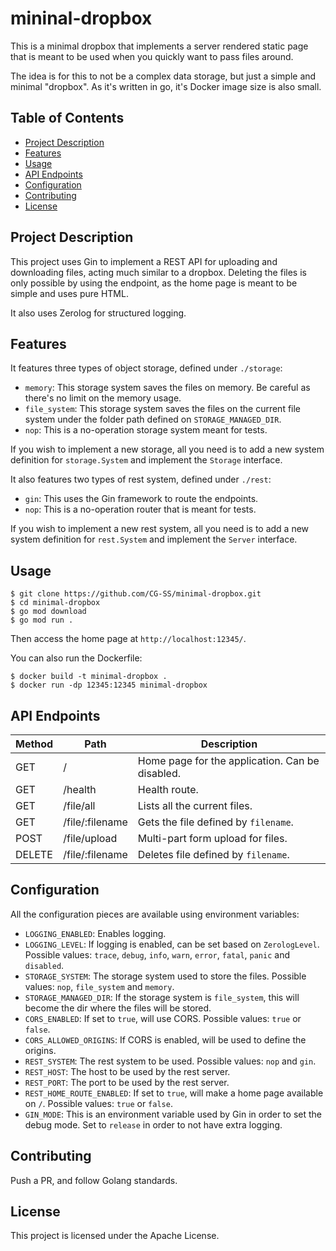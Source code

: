 # mininal-dropbox

This is a minimal dropbox that implements a server rendered static page that is meant to be used when you quickly want to pass files around.

The idea is for this to not be a complex data storage, but just a simple and minimal "dropbox". As it's written in go, it's Docker image size is also small.

## Table of Contents

- [Project Description](#project-description)
- [Features](#features)
- [Usage](#usage)
- [API Endpoints](#api-endpoints)
- [Configuration](#configuration)
- [Contributing](#contributing)
- [License](#license)

## Project Description

This project uses Gin to implement a REST API for uploading and downloading files, acting much similar to a dropbox. Deleting the files is only possible by using the endpoint, as the home page is meant to be simple and uses pure HTML.

It also uses Zerolog for structured logging.

## Features

It features three types of object storage, defined under `./storage`:

- `memory`: This storage system saves the files on memory. Be careful as there's no limit on the memory usage.
- `file_system`: This storage system saves the files on the current file system under the folder path defined on `STORAGE_MANAGED_DIR`.
- `nop`: This is a no-operation storage system meant for tests.

If you wish to implement a new storage, all you need is to add a new system definition for `storage.System` and implement the `Storage` interface.

It also features two types of rest system, defined under `./rest`:

- `gin`: This uses the Gin framework to route the endpoints.
- `nop`: This is a no-operation router that is meant for tests.

If you wish to implement a new rest system, all you need is to add a new system definition for `rest.System` and implement the `Server` interface.

## Usage

```shell
$ git clone https://github.com/CG-SS/minimal-dropbox.git
$ cd minimal-dropbox
$ go mod download
$ go mod run .
```

Then access the home page at `http://localhost:12345/`.

You can also run the Dockerfile:

```shell
$ docker build -t minimal-dropbox .
$ docker run -dp 12345:12345 minimal-dropbox
```

## API Endpoints

| Method | Path            | Description                                     |
|--------|-----------------|-------------------------------------------------|
| GET    | /               | Home page for the application. Can be disabled. |
| GET    | /health         | Health route.                                   |
| GET    | /file/all       | Lists all the current files.                    |
| GET    | /file/:filename | Gets the file defined by `filename`.            |
| POST   | /file/upload    | Multi-part form upload for files.               |
| DELETE | /file/:filename | Deletes file defined by `filename`.             |

## Configuration

All the configuration pieces are available using environment variables:

- `LOGGING_ENABLED`: Enables logging.
- `LOGGING_LEVEL`: If logging is enabled, can be set based on `ZerologLevel`. Possible values: `trace`, `debug`, `info`, `warn`, `error`, `fatal`, `panic` and `disabled`.
- `STORAGE_SYSTEM`: The storage system used to store the files. Possible values: `nop`, `file_system` and `memory`.
- `STORAGE_MANAGED_DIR`: If the storage system is `file_system`, this will become the dir where the files will be stored.
- `CORS_ENABLED`: If set to `true`, will use CORS. Possible values: `true` or `false`.
- `CORS_ALLOWED_ORIGINS`: If CORS is enabled, will be used to define the origins.
- `REST_SYSTEM`: The rest system to be used. Possible values: `nop` and `gin`.
- `REST_HOST`: The host to be used by the rest server.
- `REST_PORT`: The port to be used by the rest server.
- `REST_HOME_ROUTE_ENABLED`: If set to `true`, will make a home page available on `/`. Possible values: `true` or `false`.
- `GIN_MODE`: This is an environment variable used by Gin in order to set the debug mode. Set to `release` in order to not have extra logging.

## Contributing

Push a PR, and follow Golang standards.

## License

This project is licensed under the Apache License.